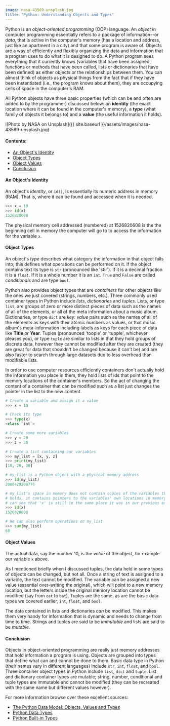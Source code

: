 ```yaml
---
image: nasa-43569-unsplash.jpg
title: "Python: Understanding Objects and Types"
---
```


Python is an *object-oriented programming* (OOP) language. An *object* in computer programming essentially refers to a package of information--or *data*, that is active in the computer's memory (has a location and address, just like an apartment in a city) and that some program is aware of. Objects are a way of efficiently and flexibly organizing the data and information that a program uses to do what it is designed to do. A Python program sees everything that it currently knows (variables that have been assigned, functions or methods that have been called, lists or dictionaries that have been defined) as either objects or the relationships between them. You can almost think of objects as physical things from the fact that if they have been instantiated (i.e., the program knows about them), they are occupying cells of space in the computer's RAM. 

All Python objects have three basic properties (which can be and often are added to by the programmer) discussed below: an **identity** (the exact location where it can be found in the computer's memory), a **type** (what family of objects it belongs to) and a **value** (the useful information it holds).

![Photo by NASA on Unsplash]({{ site.baseurl }}/assets/images/nasa-43569-unsplash.jpg) 

#### Contents: <!-- omit in toc -->

- [An Object's Identity](#an-objects-identity)
- [Object Types](#object-types)
- [Object Values](#object-values)
- [Conclusion](#conclusion)

#### An Object's Identity
An object's *identity*, or `id()`, is essentially its numeric address in memory (RAM). That is, where it can be found and accessed when it is needed.

```python
>>> x = 10
>>> id(x)
1526820608
```

The physical memory cell addressed (numbered) at 1526820608 is the the beginning cell in memory the computer will go to to access the information for the variable `x`. 

#### Object Types
An object's *type* describes what category the information in that object falls into; this defines what operations can be performed on it. If the object contains text its type is `str` (pronounced like 'stir'). If it is a decimal fraction it is a `float`. If it is a whole number it is an `int`. `True` and `False` are called *conditionals* and are type `bool`.

Python also provides object types that are *containers* for other objects like the ones we just covered (strings, numbers, etc.). Three commonly used container types in Python include *lists*, *dictionaries* and *tuples*. Lists, or type `list`, are groups of zero or more distinct pieces of data such as the names of all of the elements, or all of the meta information about a music album. Dictionaries, or type `dict` are *key: value* pairs such as the names of all of the elements as keys with their atomic numbers as values, or that music album's meta-information including labels as keys for each piece of data like **Title** or **Year**. Tuples (pronounced 'toople' or 'tupple', whichever pleases you), or type `tuple` are similar to lists in that they hold groups of discrete data, however they cannot be modified after they are created (they are great for data that shouldn't be changed because it can't be) and are also faster to search through large datasets due to less overhead than modifiable lists.

In order to use computer resources efficiently containers don't actually hold the information you place in them, they hold lists of ids that point to the memory locations of the container's members. So the act of changing the content of a container that can be modified such as a list just changes the pointer in the list to the new content.

```python
# Create a variable and assign it a value
>>> x = 10

# Check its type
>>> type(x)
<class `int`>

# Create some more variables
>>> y = 20
>>> z = 30

# Create a list containing our variables
>>> my_list = [x, y, z]
>>> print(my_list)
[10, 20, 30]

# my_list is a Python object with a physical memory address
>>> id(my_list)
2008429200776

# my_list's space in memory does not contain copies of the variables that it
# holds, it contains pointers to the variables' own locations in memory. We
# can see that 'x' is still in the same place it was in our previous example.
>>> id(x)
1526820608

# We can also perform operations on my_list
>>> sum(my_list)
60
```

#### Object Values

The actual data, say the number 10, is the *value* of the object, for example our variable `x` above. 

As I mentioned briefly when I discussed tuples, the data held in some types of objects can be changed, but not all. Once a string of text is assigned to a variable, the text cannot be modified. The variable can be assigned a new value (essential over-writing the original), which will point to a new memory location, but the letters inside the original memory location cannot be modified (say from `cat` to `bat`). Tuples are the same, as are the basic data types we covered earlier, `int`, `float`, and `bool`. 

The data contained in lists and dictionaries *can* be modified. This makes them very handy for information that is dynamic and needs to change from time to time. Strings and tuples are said to be *immutable* and lists are said to be *mutable*. 

#### Conclusion

Objects in object-oriented programming are really just memory addresses that hold information a program is using. Objects are grouped into types that define what can and cannot be done to them. Basic data type in Python (their names vary in different languages) include `str`, `int`, `float`, and `bool`. Three container object types in Python include `list`, `dict` and `tuple`. List and dictionary container types are mutable; string, number, conditional and tuple types are immutable and cannot be modified (they can be recreated with the same name but different values however).

For more information browse over these excellent sources:
- [The Python Data Model: Objects, Values and Types](https://docs.python.org/dev/reference/datamodel.html)
- [Python Data Types](https://docs.python.org/3/library/datatypes.html)
- [Python Built-in Types](https://docs.python.org/3/library/stdtypes.html#hashing-of-numeric-types)